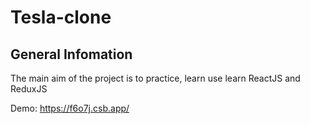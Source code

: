 # Tesla-clone

## General Infomation

The main aim of the project is to practice, learn use learn ReactJS and ReduxJS

Demo:  https://f6o7j.csb.app/
